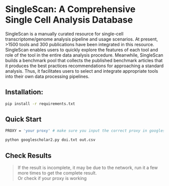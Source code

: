 # SingleScan: A Comprehensive Single Cell Analysis Database
SingleScan is a manually curated resource for single-cell transcriptome/genome analysis pipeline and usage scenarios. At present, >1500 tools and 300 publications have been integrated in this resource. SingleScan enables users to quickly explore the features of each tool and role of the tool in the entire data analysis procedure. Meanwhile, SingleScan builds a benchmark pool that collects the published benchmark articles that it produces the best practices recommendations for approaching a standard analysis. Thus, it facilitates users to select and integrate appropriate tools into their own data processing pipelines.

## Installation:
```Bash
pip install -r requirements.txt
```
## Quick Start
```Bash
PROXY = 'your proxy' # make sure you input the correct proxy in googlescholar2.py

python googlescholar2.py doi.txt out.csv
```
## Check Results
>If the result is incomplete, it may be due to the network, run it a few more times to get the complete result.<br/>
>Or check if your proxy is working
